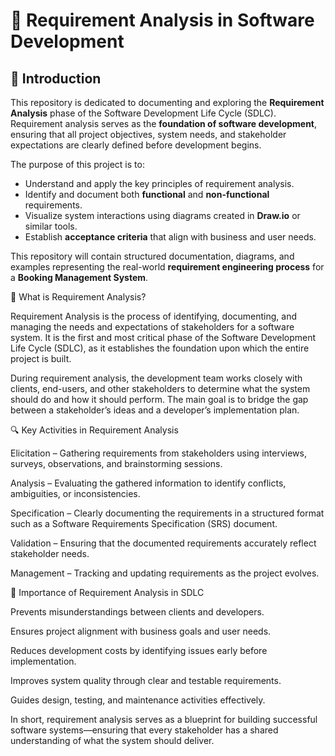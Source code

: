 # 🧩 Requirement Analysis in Software Development

## 📖 Introduction
This repository is dedicated to documenting and exploring the **Requirement Analysis** phase of the Software Development Life Cycle (SDLC).  
Requirement analysis serves as the **foundation of software development**, ensuring that all project objectives, system needs, and stakeholder expectations are clearly defined before development begins.

The purpose of this project is to:
- Understand and apply the key principles of requirement analysis.
- Identify and document both **functional** and **non-functional** requirements.
- Visualize system interactions using diagrams created in **Draw.io** or similar tools.
- Establish **acceptance criteria** that align with business and user needs.

This repository will contain structured documentation, diagrams, and examples representing the real-world **requirement engineering process** for a **Booking Management System**.

🧠 What is Requirement Analysis?

Requirement Analysis is the process of identifying, documenting, and managing the needs and expectations of stakeholders for a software system. It is the first and most critical phase of the Software Development Life Cycle (SDLC), as it establishes the foundation upon which the entire project is built.

During requirement analysis, the development team works closely with clients, end-users, and other stakeholders to determine what the system should do and how it should perform. The main goal is to bridge the gap between a stakeholder’s ideas and a developer’s implementation plan.

🔍 Key Activities in Requirement Analysis

Elicitation – Gathering requirements from stakeholders using interviews, surveys, observations, and brainstorming sessions.

Analysis – Evaluating the gathered information to identify conflicts, ambiguities, or inconsistencies.

Specification – Clearly documenting the requirements in a structured format such as a Software Requirements Specification (SRS) document.

Validation – Ensuring that the documented requirements accurately reflect stakeholder needs.

Management – Tracking and updating requirements as the project evolves.

🚀 Importance of Requirement Analysis in SDLC

Prevents misunderstandings between clients and developers.

Ensures project alignment with business goals and user needs.

Reduces development costs by identifying issues early before implementation.

Improves system quality through clear and testable requirements.

Guides design, testing, and maintenance activities effectively.

In short, requirement analysis serves as a blueprint for building successful software systems—ensuring that every stakeholder has a shared understanding of what the system should deliver.
